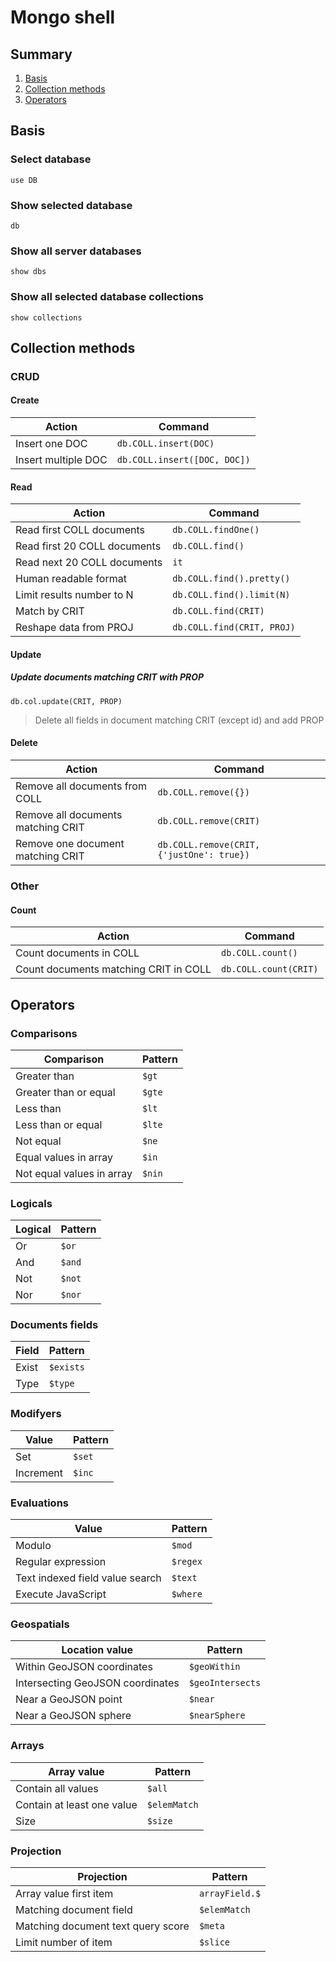 Mongo shell
===========

Summary
-------

1. [Basis](#basis)
2. [Collection methods](#collection-methods)
3. [Operators](#operators)


Basis
-----

### Select database

	use DB

### Show selected database

	db

### Show all server databases

	show dbs

### Show all selected database collections

	show collections

Collection methods
------------------

### CRUD

####	Create

| Action              | Command                      |
| ------------------- | ---------------------------- |
| Insert one DOC      | `db.COLL.insert(DOC)`        |
| Insert multiple DOC | `db.COLL.insert([DOC, DOC])` |

####	Read

| Action                       | Command                    |
| ---------------------------- | -------------------------- |
| Read first COLL documents    | `db.COLL.findOne()`        |
| Read first 20 COLL documents | `db.COLL.find()`           |
| Read next 20 COLL documents  | `it`                       |
| Human readable format        | `db.COLL.find().pretty()`  |	
| Limit results number to N    | `db.COLL.find().limit(N)`  |
| Match by CRIT                | `db.COLL.find(CRIT)`       |
| Reshape data from PROJ       | `db.COLL.find(CRIT, PROJ)` |
	
#### Update

##### Update documents matching CRIT with PROP
	
	db.col.update(CRIT, PROP)

> Delete all fields in document matching CRIT (except id) and add PROP

####	Delete

| Action                             | Command                                   |
| ---------------------------------- | ----------------------------------------- |
| Remove all documents from COLL     | `db.COLL.remove({})`                      |
| Remove all documents matching CRIT | `db.COLL.remove(CRIT)`                    |
| Remove one document matching CRIT  | `db.COLL.remove(CRIT, {'justOne': true})` |

### Other

#### Count

| Action                                | Command               |
| ------------------------------------- | --------------------- |
| Count documents in COLL               | `db.COLL.count()`     |
| Count documents matching CRIT in COLL | `db.COLL.count(CRIT)` |

Operators
---------

### Comparisons

| Comparison                | Pattern |
| ------------------------- | ------- |
| Greater than              | `$gt`   |
| Greater than or equal     | `$gte`  |
| Less than                 | `$lt`   |
| Less than or equal        | `$lte`  |
| Not equal                 | `$ne`   |
| Equal values in array     | `$in`   |
| Not equal values in array | `$nin`  |

### Logicals

| Logical | Pattern |
| ------- | ------- |
| Or      | `$or`   |
| And     | `$and`  |
| Not     | `$not`  |
| Nor     | `$nor`  |

### Documents fields

| Field            | Pattern   |
| ---------------- | --------- |
| Exist            | `$exists` |
| Type             | `$type`   |

### Modifyers

| Value            | Pattern |
| ---------------- | ------- |
| Set              | `$set`  |
| Increment        | `$inc`  |

### Evaluations

| Value                           | Pattern  |
| ------------------------------- | -------- |
| Modulo                          | `$mod`   |
| Regular expression              | `$regex` |
| Text indexed field value search | `$text`  |
| Execute JavaScript              | `$where` |

### Geospatials

| Location value                   | Pattern          |
| -------------------------------- | ---------------- |
| Within GeoJSON coordinates       | `$geoWithin`     |
| Intersecting GeoJSON coordinates | `$geoIntersects` |
| Near a GeoJSON point             | `$near`          |
| Near a GeoJSON sphere            | `$nearSphere`    |

### Arrays

| Array value                | Pattern      |
| -------------------------- | ------------ |
| Contain all values         | `$all`       |
| Contain at least one value | `$elemMatch` |
| Size                       | `$size`      |

### Projection

| Projection                         | Pattern        |
| ---------------------------------- | -------------- |
| Array value first item             | `arrayField.$` |
| Matching document field            | `$elemMatch`   |
| Matching document text query score | `$meta`        |
| Limit number of item               | `$slice`       |
